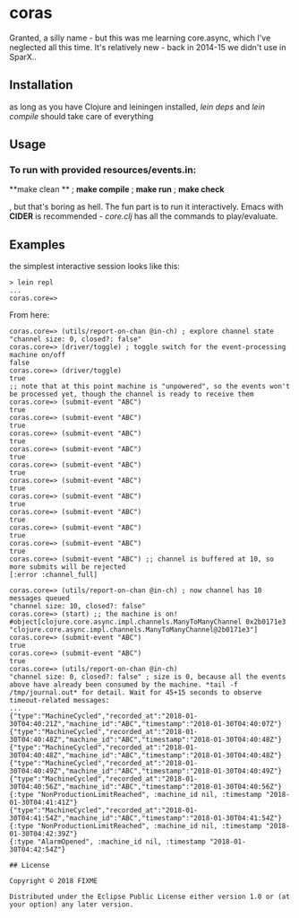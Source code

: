 # coras

Granted, a silly name - but this was me learning core.async, which I've neglected all this time. It's relatively new - back in 2014-15 we didn't use in SparX..

## Installation

as long as you have Clojure and leiningen installed, *lein deps* and *lein compile* should take care of everything

## Usage

### To run with provided resources/events.in:

**make clean ** ; **make compile** ; **make run** ; **make check**

, but that's boring as hell. The fun part is to run it interactively. Emacs with **CIDER** is recommended - *core.clj* has all the commands to play/evaluate.

## Examples

the simplest interactive session looks like this:

```
> lein repl
...
coras.core=>
```

From here:

```
coras.core=> (utils/report-on-chan @in-ch) ; explore channel state
"channel size: 0, closed?: false"
coras.core=> (driver/toggle) ; toggle switch for the event-processing machine on/off
false
coras.core=> (driver/toggle)
true
;; note that at this point machine is "unpowered", so the events won't be processed yet, though the channel is ready to receive them
coras.core=> (submit-event "ABC")
true
coras.core=> (submit-event "ABC")
true
coras.core=> (submit-event "ABC")
true
coras.core=> (submit-event "ABC")
true
coras.core=> (submit-event "ABC")
true
coras.core=> (submit-event "ABC")
true
coras.core=> (submit-event "ABC")
true
coras.core=> (submit-event "ABC")
true
coras.core=> (submit-event "ABC")
true
coras.core=> (submit-event "ABC")
true
coras.core=> (submit-event "ABC") ;; channel is buffered at 10, so more submits will be rejected
[:error :channel_full]

coras.core=> (utils/report-on-chan @in-ch) ; now channel has 10 messages queued
"channel size: 10, closed?: false"
coras.core=> (start) ;; the machine is on!
#object[clojure.core.async.impl.channels.ManyToManyChannel 0x2b0171e3 "clojure.core.async.impl.channels.ManyToManyChannel@2b0171e3"]
coras.core=> (submit-event "ABC")
true
coras.core=> (submit-event "ABC")
true
coras.core=> (utils/report-on-chan @in-ch)
"channel size: 0, closed?: false" ; size is 0, because all the events above have already been consumed by the machine. *tail -f /tmp/journal.out* for detail. Wait for 45+15 seconds to observe timeout-related messages:
...
{"type":"MachineCycled","recorded_at":"2018-01-30T04:40:21Z","machine_id":"ABC","timestamp":"2018-01-30T04:40:07Z"}
{"type":"MachineCycled","recorded_at":"2018-01-30T04:40:48Z","machine_id":"ABC","timestamp":"2018-01-30T04:40:48Z"}
{"type":"MachineCycled","recorded_at":"2018-01-30T04:40:48Z","machine_id":"ABC","timestamp":"2018-01-30T04:40:48Z"}
{"type":"MachineCycled","recorded_at":"2018-01-30T04:40:49Z","machine_id":"ABC","timestamp":"2018-01-30T04:40:49Z"}
{"type":"MachineCycled","recorded_at":"2018-01-30T04:40:56Z","machine_id":"ABC","timestamp":"2018-01-30T04:40:56Z"}
{:type "NonProductionLimitReached", :machine_id nil, :timestamp "2018-01-30T04:41:41Z"}
{"type":"MachineCycled","recorded_at":"2018-01-30T04:41:54Z","machine_id":"ABC","timestamp":"2018-01-30T04:41:54Z"}
{:type "NonProductionLimitReached", :machine_id nil, :timestamp "2018-01-30T04:42:39Z"}
{:type "AlarmOpened", :machine_id nil, :timestamp "2018-01-30T04:42:54Z"}
 
## License

Copyright © 2018 FIXME

Distributed under the Eclipse Public License either version 1.0 or (at
your option) any later version.
